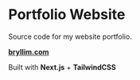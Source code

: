 # Portfolio Website

Source code for my website portfolio.

**[bryllim.com](www.bryllim.com)**

Built with **Next.js** + **TailwindCSS**
